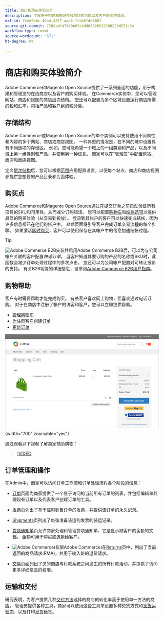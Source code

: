 ```yaml
---
title: 商店和购买体验简介
description: 了解用于构建和管理在线商店的功能以及客户的购买体验。
exl-id: 7ced9cbc-49b4-48f7-aae2-fcb48fdb888f
source-git-commit: 7288a4f47940e07c4d083826532308228d271c5e
workflow-type: tm+mt
source-wordcount: '671'
ht-degree: 0%

---
```


# 商店和购买体验简介

Adobe Commerce和Magento Open Source提供了一系列全面的功能，用于构建和管理您的在线商店以及客户的购买体验。 在Commerce实例中，您可以管理网站、商店和视图的商店层次结构。 您还可以配置为多个区域设置运行商店所需的税和汇率，包括产品和客户组的税分类。

## 存储结构

Adobe Commerce或Magento Open Source的单个实例可以支持使用不同属性和内容的多个网站、商店或商店视图。 一种典型的情况是，在不同的域中设置具有不同选项的存储区。 例如，您可能希望一个域上的一组类别和产品，以及不同域上另一组类别和产品，并使用另一种语言。 商家可以在“管理员”中配置网站、商店和商店视图。

定义[层次结构](stores.md)后，您可以根据[范围](../getting-started/websites-stores-views.md#scope-settings)应用配置设置，以便每个站点、商店和商店视图都提供您想要的产品目录和店面体验。

## 购买点

Adobe Commerce和Magento Open Source通过在提交订单之前自动验证所有项目的SKU和可用性，从而减少订购错误。 您可以配置[购物车](cart.md)和[结账选项](checkout-process.md)以提供最佳的购买体验（从交易到投放）。 登录到其帐户的客户可以快速完成结帐，因为许多信息都已在他们的帐户中。 _结帐_&#x200B;页面将引导客户完成订单交易流程的每个步骤。 如果激活[即时购买](checkout-instant-purchase.md)，客户可以使用保存在其帐户中的信息加速结帐过程。

>[!TIP]
>
>![Adobe Commerce B2B](../assets/b2b.svg)安装并启用Adobe Commerce B2B后，可以为与公司帐户关联的客户配置&#x200B;_快速订单_。 当客户知道其要订购的产品的名称或SKU时，此函数会减少订单处理过程中的多次点击。 您还可以为公司帐户配置对可转让报价的支持。 有关B2B功能的详细信息，请参阅[Adobe Commerce B2B用户指南](https://experienceleague.adobe.com/docs/commerce-admin/b2b/introduction.html?lang=zh-Hans)。

## 购物帮助

客户有时需要帮助才能完成购买。 有些客户喜欢网上购物，但喜欢通过电话订购。 对于在商店中注册了帐户的访客和客户，您可以立即提供帮助。

- [管理购物车](shopping-assisted-cart-manage.md)
- [为注册客户创建订单](customer-account-create-order.md)
- [更新订单](order-update.md)

![购物车](./assets/storefront-cart-price-group-discount.png){width="700" zoomable="yes"}

通过观看以下视频了解卖家辅助购物：

>[!VIDEO](https://video.tv.adobe.com/v/343662/?quality=12&learn=on)

## 订单管理和操作

在Admin中，商家可以访问订单工作流和订单处理流程各个阶段的信息：

- [订单](orders.md)页面为商家提供了一个易于访问的当前所有订单的列表，并包括编辑和处理现有订单以及代表客户创建订单的工具。

- [发票](invoices.md)页列出了基于临时销售订单的发票，并提供该订单的永久记录。

- [Shipments](shipments.md)页列出了每张准备装运的发票的装运记录。

- [贷项通知单](credit-memos.md)页允许商家处理和管理贷项通知单，它是显示缺客户的金额的文档。 金额可用于购买或退款给客户。

- ![Adobe Commerce](../assets/adobe-logo.svg)(仅限Adobe Commerce)在[Returns](returns.md)页中，列出了当前返回的商品请求(RMA)，并用于输入新的退货请求。

- [交易](transactions.md)页面列出了您的商店与付款系统之间发生的所有付款活动，并提供了访问更多详细信息的权限。

## 运输和交付

研究表明，为客户提供几种[交付方法](delivery.md)选择的商店的转化率高于使用单一方法的商店。 管理员提供各种工具，商家可以使用这些工具来设置多种交货方式和[发货运营商](carriers.md)，以及打印[发货标签](shipping-labels.md)。
